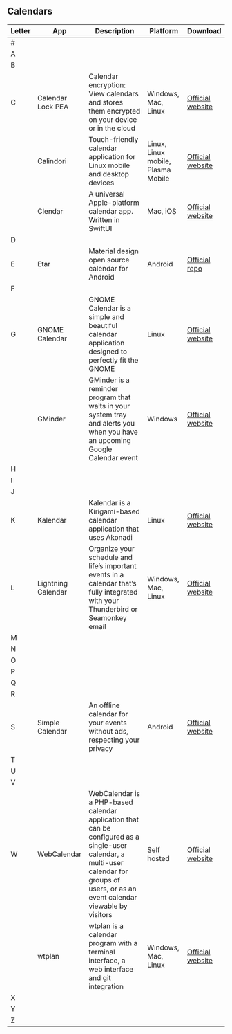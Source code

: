 ## Calendars
| Letter | App | Description |Platform| Download |
| --- | --- | --- | ---|--- |
| # | | | | |
| A | | | | |
| B | | | | |
| C |Calendar Lock PEA | Calendar encryption: View calendars and stores them encrypted on your device or in the cloud|Windows, Mac, Linux | [Official website](https://eck.cologne/peafactory/en/html/calendar_pea.html)|
|   |Calindori|Touch-friendly calendar application for Linux mobile and desktop devices|Linux, Linux mobile, Plasma Mobile|[Official website](https://apps.kde.org/calindori/)|
|   |Clendar|A universal Apple-platform calendar app. Written in SwiftUI|Mac, iOS|[Official website](https://www.clendar.info/)|
| D | | | | |
| E |Etar |Material design open source calendar for Android |Android | [Official repo](https://github.com/Etar-Group/Etar-Calendar)|
| F | | | | |
| G |GNOME Calendar |GNOME Calendar is a simple and beautiful calendar application designed to perfectly fit the GNOME |Linux |[Official website](https://wiki.gnome.org/Apps/Calendar) |
|   |GMinder|GMinder is a reminder program that waits in your system tray and alerts you when you have an upcoming Google Calendar event|Windows|[Official website](http://www.milow.net/public/projects/gminder.html)|
| H | | | | |
| I | | | | |
| J | | | | |
| K |Kalendar |Kalendar is a Kirigami-based calendar application that uses Akonadi|Linux |[Official website](https://apps.kde.org/kalendar/) |
| L |Lightning Calendar |Organize your schedule and life’s important events in a calendar that’s fully integrated with your Thunderbird or Seamonkey email|Windows, Mac, Linux |[Official website](https://www.thunderbird.net/en-US/calendar/) |
| M | | | | |
| N | | | | |
| O | | | | |
| P | | | | |
| Q | | | | |
| R | | | | |
| S |Simple Calendar |An offline calendar for your events without ads, respecting your privacy |Android |[Official website](https://www.simplemobiletools.com/) |
| T | | | | |
| U | | | | |
| V | | | | |
| W |WebCalendar |WebCalendar is a PHP-based calendar application that can be configured as a single-user calendar, a multi-user calendar for groups of users, or as an event calendar viewable by visitors |Self hosted |[Official website](http://www.k5n.us/webcalendar.php) |
|   |wtplan|wtplan is a calendar program with a terminal interface, a web interface and git integration|Windows, Mac, Linux|[Official website](https://github.com/kjellwinblad/wtplan)|
| X | | | | |
| Y | | | | |
| Z | | | | |